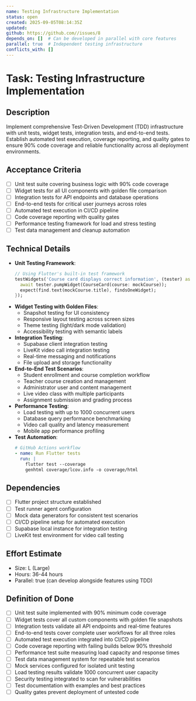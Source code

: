 ```yaml
---
name: Testing Infrastructure Implementation
status: open
created: 2025-09-05T08:14:35Z
updated: 
github: https://github.com//issues/8
depends_on: []  # Can be developed in parallel with core features
parallel: true  # Independent testing infrastructure
conflicts_with: []
---
```


# Task: Testing Infrastructure Implementation

## Description
Implement comprehensive Test-Driven Development (TDD) infrastructure with unit tests, widget tests, integration tests, and end-to-end tests. Establish automated test execution, coverage reporting, and quality gates to ensure 90% code coverage and reliable functionality across all deployment environments.

## Acceptance Criteria
- [ ] Unit test suite covering business logic with 90% code coverage
- [ ] Widget tests for all UI components with golden file comparison
- [ ] Integration tests for API endpoints and database operations
- [ ] End-to-end tests for critical user journeys across roles
- [ ] Automated test execution in CI/CD pipeline
- [ ] Code coverage reporting with quality gates
- [ ] Performance testing framework for load and stress testing
- [ ] Test data management and cleanup automation

## Technical Details
- **Unit Testing Framework**:
  ```dart
  // Using Flutter's built-in test framework
  testWidgets('Course card displays correct information', (tester) async {
    await tester.pumpWidget(CourseCard(course: mockCourse));
    expect(find.text(mockCourse.title), findsOneWidget);
  });
  ```
- **Widget Testing with Golden Files**:
  - Snapshot testing for UI consistency
  - Responsive layout testing across screen sizes
  - Theme testing (light/dark mode validation)
  - Accessibility testing with semantic labels
- **Integration Testing**:
  - Supabase client integration testing
  - LiveKit video call integration testing
  - Real-time messaging and notifications
  - File upload and storage functionality
- **End-to-End Test Scenarios**:
  - Student enrollment and course completion workflow
  - Teacher course creation and management
  - Administrator user and content management
  - Live video class with multiple participants
  - Assignment submission and grading process
- **Performance Testing**:
  - Load testing with up to 1000 concurrent users
  - Database query performance benchmarking
  - Video call quality and latency measurement
  - Mobile app performance profiling
- **Test Automation**:
  ```yaml
  # GitHub Actions workflow
  - name: Run Flutter tests
    run: |
      flutter test --coverage
      genhtml coverage/lcov.info -o coverage/html
  ```

## Dependencies
- [ ] Flutter project structure established
- [ ] Test runner agent configuration
- [ ] Mock data generators for consistent test scenarios
- [ ] CI/CD pipeline setup for automated execution
- [ ] Supabase local instance for integration testing
- [ ] LiveKit test environment for video call testing

## Effort Estimate
- Size: L (Large)
- Hours: 36-44 hours
- Parallel: true (can develop alongside features using TDD)

## Definition of Done
- [ ] Unit test suite implemented with 90% minimum code coverage
- [ ] Widget tests cover all custom components with golden file snapshots
- [ ] Integration tests validate all API endpoints and real-time features
- [ ] End-to-end tests cover complete user workflows for all three roles
- [ ] Automated test execution integrated into CI/CD pipeline
- [ ] Code coverage reporting with failing builds below 90% threshold
- [ ] Performance test suite measuring load capacity and response times
- [ ] Test data management system for repeatable test scenarios
- [ ] Mock services configured for isolated unit testing
- [ ] Load testing results validate 1000 concurrent user capacity
- [ ] Security testing integrated to scan for vulnerabilities
- [ ] Test documentation with examples and best practices
- [ ] Quality gates prevent deployment of untested code